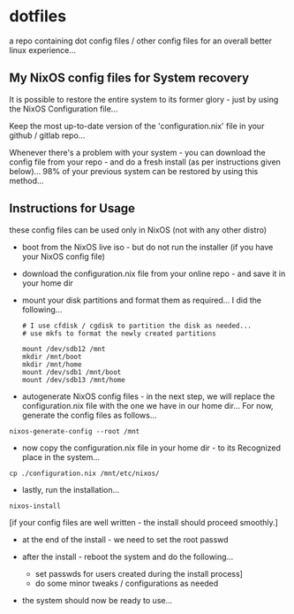 
# dotfiles
a repo containing dot config files / other config files for an overall better linux experience...

My NixOS config files for System recovery
------------------------------------------------

It is possible to restore the entire system to its former glory - just by using the NixOS Configuration file...

Keep the most up-to-date version of the 'configuration.nix' file in your github / gitlab repo...

Whenever there's a problem with your system - you can download the config file from your repo - and do a fresh install (as per instructions given below)... 98% of your previous system can be restored by using this method...

Instructions for Usage
------------------------

these config files can be used only in NixOS (not with any other distro)

  - boot from the NixOS live iso - but do not run the installer (if you have your NixOS config file)
    
  - download the configuration.nix file from your online repo - and save it in your home dir

  - mount your disk partitions and format them as required... I did the following...
    ```
    # I use cfdisk / cgdisk to partition the disk as needed...
    # use mkfs to format the newly created partitions
    
    mount /dev/sdb12 /mnt
    mkdir /mnt/boot
    mkdir /mnt/home
    mount /dev/sdb1 /mnt/boot
    mount /dev/sdb13 /mnt/home
    ```
  - autogenerate NixOS config files - in the next step, we will replace the configuration.nix file with the one we have in our home dir... For now, generate the config files as follows...
   ```
   nixos-generate-config --root /mnt
   ```
  - now copy the configuration.nix file in your home dir - to its Recognized place in the system...
   ```
   cp ./configuration.nix /mnt/etc/nixos/
   ```
  - lastly, run the installation...
   ```
   nixos-install
   ```
[if your config files are well written - the install should proceed smoothly.]

  - at the end of the install - we need to set the root passwd
  
  - after the install - reboot the system and do the following...
     - set passwds for users created during the install process]
     - do some minor tweaks / configurations as needed
  
  - the system should now be ready to use...  

